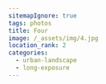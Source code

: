 ```yaml
---
sitemapIgnore: true
tags: photos
title: Four
image: /_assets/img/4.jpg
location_rank: 2
categories:
  - urban-landscape
  - long-exposure
---
```



